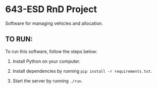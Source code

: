 # 643-ESD RnD Project

Software for managing vehicles and allocation.

## TO RUN:

To run this software, follow the steps below:

1. Install Python on your computer.

2. Install dependencies by running `pip install -r requirements.txt`.

3. Start the server by running `./run`.